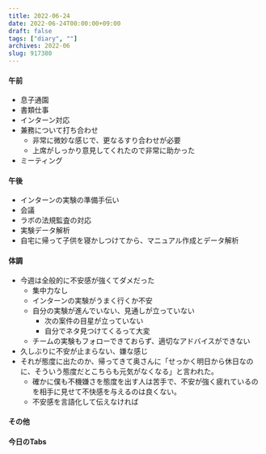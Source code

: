 ```yaml
---
title: 2022-06-24
date: 2022-06-24T00:00:00+09:00
draft: false
tags: ["diary", ""]
archives: 2022-06
slug: 917380
---
```

#### 午前
- 息子通園
- 書類仕事
- インターン対応
- 兼務について打ち合わせ
  - 非常に微妙な感じで、更なるすり合わせが必要
  - 上席がしっかり意見してくれたので非常に助かった
- ミーティング
#### 午後
- インターンの実験の準備手伝い
- 会議
- ラボの法規監査の対応
- 実験データ解析
- 自宅に帰って子供を寝かしつけてから、マニュアル作成とデータ解析
#### 体調
- 今週は全般的に不安感が強くてダメだった
  - 集中力なし
  - インターンの実験がうまく行くか不安
  - 自分の実験が進んでいない、見通しが立っていない
    - 次の案件の目星が立っていない
    - 自分でネタ見つけてくるって大変
  - チームの実験もフォローできておらず、適切なアドバイスができない
- 久しぶりに不安が止まらない、嫌な感じ
- それが態度に出たのか、帰ってきて奥さんに「せっかく明日から休日なのに、そういう態度だとこちらも元気がなくなる」と言われた。
  - 確かに僕も不機嫌さを態度を出す人は苦手で、不安が強く疲れているのを相手に見せて不快感を与えるのは良くない。
  - 不安感を言語化して伝えなければ
#### その他
#### 今日のTabs